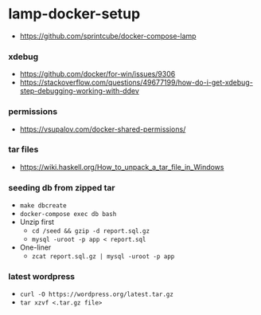 # lamp-docker-setup

- https://github.com/sprintcube/docker-compose-lamp

### xdebug
- https://github.com/docker/for-win/issues/9306
- https://stackoverflow.com/questions/49677199/how-do-i-get-xdebug-step-debugging-working-with-ddev

### permissions
 - https://vsupalov.com/docker-shared-permissions/

### tar files
 - https://wiki.haskell.org/How_to_unpack_a_tar_file_in_Windows

### seeding db from zipped tar
 - `make dbcreate`
 - `docker-compose exec db bash`
 - Unzip first
   - `cd /seed && gzip -d report.sql.gz`
   - `mysql -uroot -p app < report.sql`
 - One-liner
   - `zcat report.sql.gz | mysql -uroot -p app`


### latest wordpress
 - `curl -O https://wordpress.org/latest.tar.gz`
 - `tar xzvf <.tar.gz file>`